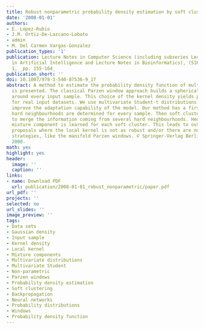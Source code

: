```yaml
---
title: Robust nonparametric probability density estimation by soft clustering
date: '2008-01-01'
authors:
- E. López-Rubio
- J.M. Ortiz-De-Lazcano-Lobato
- admin
- M. Del Carmen Vargas-Gonzalez
publication_types: '1'
publication: Lecture Notes in Computer Science (including subseries Lecture Notes
  in Artificial Intelligence and Lecture Notes in Bioinformatics), (5163 LNCS), PART
  1, _pp. 155-164_
publication_short: ''
doi: 10.1007/978-3-540-87536-9_17
abstract: A method to estimate the probability density function of multivariate distributions
  is presented. The classical Parzen window approach builds a spherical Gaussian density
  around every input sample. This choice of the kernel density yields poor robustness
  for real input datasets. We use multivariate Student-t distributions in order to
  improve the adaptation capability of the model. Our method has a first stage where
  hard neighbourhoods are determined for every sample. Then soft clusters are considered
  to merge the information coming from several hard neighbourhoods. Hence, a specific
  mixture component is learned for each soft cluster. This leads to outperform other
  proposals where the local kernel is not as robust and/or there are no smoothing
  strategies, like the manifold Parzen windows. © Springer-Verlag Berlin Heidelberg
  2008.
math: yes
highlight: yes
header:
  image: ''
  caption: ''
links:
- name: Download PDF
  url: publication/2008-01-01_robust_nonparametric/paper.pdf
url_pdf: ''
projects: ''
selected: no
url_slides: ''
image_preview: ''
tags:
- Data sets
- Gaussian density
- Input sample
- Kernel density
- Local kernel
- Mixture components
- Multivariate distributions
- Multivariate Student
- Non-parametric
- Parzen windows
- Probability density estimation
- Soft clustering
- Backpropagation
- Neural networks
- Probability distributions
- Windows
- Probability density function
---
```

